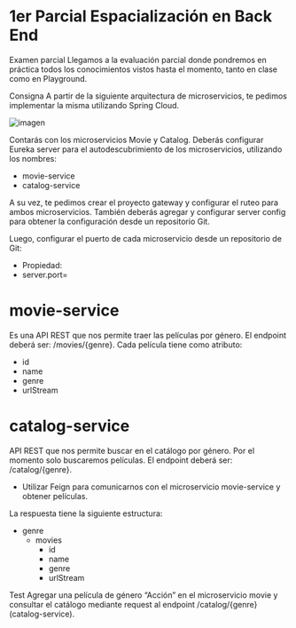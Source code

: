 # 1er Parcial Espacialización en Back End

Examen parcial
Llegamos a la evaluación parcial donde pondremos en práctica todos los conocimientos
vistos hasta el momento, tanto en clase como en Playground. 


Consigna
A partir de la siguiente arquitectura de microservicios, te pedimos implementar la misma
utilizando Spring Cloud.

![imagen](https://user-images.githubusercontent.com/82984433/187094254-68bd68fe-56e8-434c-aae8-327b06b053e8.png)


Contarás con los microservicios Movie y Catalog. Deberás configurar Eureka server para el
autodescubrimiento de los microservicios, utilizando los nombres:
- movie-service
- catalog-service

A su vez, te pedimos crear el proyecto gateway y configurar el ruteo para ambos
microservicios. También deberás agregar y configurar server config para obtener la
configuración desde un repositorio Git.

Luego, configurar el puerto de cada microservicio desde un repositorio de Git:
- Propiedad:
- server.port=

# movie-service
Es una API REST que nos permite traer las películas por género. El endpoint deberá ser:
/movies/{genre}. Cada película tiene como atributo:
- id
- name
- genre
- urlStream

# catalog-service
API REST que nos permite buscar en el catálogo por género. Por el momento solo
buscaremos películas. El endpoint deberá ser: /catalog/{genre}.

- Utilizar Feign para comunicarnos con el microservicio movie-service y
obtener películas.


La respuesta tiene la siguiente estructura:
- genre
    * movies
        + id
        + name
        + genre
        + urlStream

Test
Agregar una película de género “Acción” en el microservicio movie y consultar el catálogo
mediante request al endpoint /catalog/{genre} (catalog-service).
